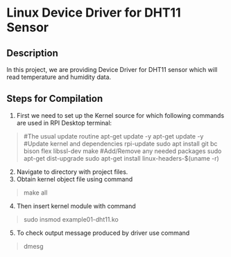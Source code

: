 # Linux Device Driver for DHT11 Sensor

## Description
In this project, we are providing Device Driver for DHT11 sensor which will read temperature and humidity data.

## Steps for Compilation
1. First we need to set up the Kernel source for which following commands are used in RPI Desktop terminal:
> #The usual update routine
> apt-get update -y
> apt-get update -y
> #Update kernel and dependencies
> rpi-update
> sudo apt install git bc bison flex libssl-dev make
> #Add/Remove any needed packages
> sudo apt-get dist-upgrade
> sudo apt-get install linux-headers-$(uname -r)
2. Navigate to directory with project files.
3. Obtain kernel object file using command
> make all
4. Then insert kernel module with command
> sudo insmod example01-dht11.ko
5. To check output message produced by driver use command
> dmesg
